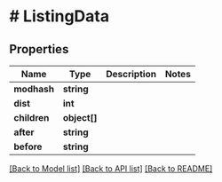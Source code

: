 # # ListingData

## Properties

Name | Type | Description | Notes
------------ | ------------- | ------------- | -------------
**modhash** | **string** |  | 
**dist** | **int** |  | 
**children** | **object[]** |  | 
**after** | **string** |  | 
**before** | **string** |  | 

[[Back to Model list]](../../README.md#documentation-for-models) [[Back to API list]](../../README.md#documentation-for-api-endpoints) [[Back to README]](../../README.md)


